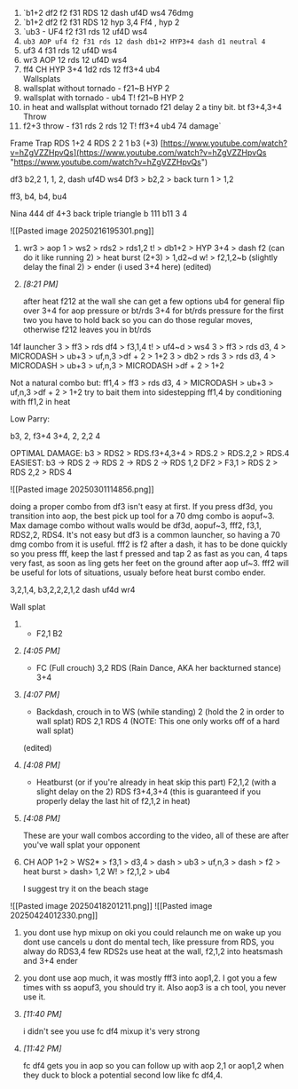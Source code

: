 1. `b1+2 df2 f2 f31 RDS 12 dash uf4D ws4  76dmg
2. `b1+2 df2 f2 f31 RDS 12 hyp 3,4 Ff4 , hyp 2
3. `ub3 - UF4 f2 f31 rds 12 uf4D ws4 
4. `ub3 AOP uf4 f2 f31 rds 12 dash db1+2 HYP3+4 dash d1 neutral 4`
5. uf3 4 f31 rds 12 uf4D ws4 
6. wr3 AOP 12 rds 12 uf4D ws4 
7. ff4 CH HYP 3+4 1d2 rds 12 ff3+4 ub4  
Wallsplats
8. wallsplat without tornado - f21~B HYP 2 
9. wallsplat with tornado - ub4 T! f21~B HYP 2  
10. in heat and wallsplat without tornado f21 delay 2 a tiny bit. bt f3+4,3+4   
Throw
11. f2+3 throw - f31 rds 2 rds 12 T! ff3+4 ub4  74 damage`

Frame Trap
RDS 1+2 4 RDS 2 2 1
b3 (+3)
[https://www.youtube.com/watch?v=hZgVZZHpvQs](https://www.youtube.com/watch?v=hZgVZZHpvQs "https://www.youtube.com/watch?v=hZgVZZHpvQs")

df3 b2,2 1, 1, 2, dash uf4D ws4 
Df3 > b2,2 > back turn 1 > 1,2

ff3, b4, b4,  bu4

Nina
444
df 4+3
back triple triangle
b 111
b11 3 4

![[Pasted image 20250216195301.png]]
1. wr3 > aop 1 > ws2 > rds2 > rds1,2 t! > db1+2 > HYP 3+4 > dash f2 (can do it like running 2) > heat burst (2+3) > 1,d2~d w! > f2,1,2~b (slightly delay the final 2) > ender (i used 3+4 here) (edited)
    
2. _[_8:21 PM_]_
    
    after heat f212 at the wall she can get a few options ub4 for general flip over 3+4 for aop pressure or bt/rds 3+4 for bt/rds pressure for the first two you have to hold back so you can do those regular moves, otherwise f212 leaves you in bt/rds

14f launcher
3 > ff3 > rds df4 > f3,1,4 t! > uf4~d > ws4 
3 > ff3 > rds d3, 4 > MICRODASH > ub+3 > uf,n,3 >df + 2 > 1+2
3 > db2 > rds 3 > rds d3, 4 > MICRODASH > ub+3 > uf,n,3 > MICRODASH >df + 2 > 1+2

Not a natural combo but:
ff1,4 > ff3 > rds d3, 4 > MICRODASH > ub+3 > uf,n,3 >df + 2 > 1+2
try to bait them into sidestepping ff1,4 by conditioning with ff1,2 in heat


Low Parry:


b3, 2, f3+4 3+4, 2, 2,2 4

OPTIMAL DAMAGE: b3 > RDS2 > RDS.f3+4,3+4 > RDS.2 > RDS.2,2 > RDS.4
EASIEST: b3 -> RDS 2 -> RDS 2 -> RDS 2 -> RDS 1,2
DF2 > F3,1 > RDS 2 > RDS 2,2 > RDS 4

![[Pasted image 20250301114856.png]]

doing a proper combo from df3 isn't easy at first. If you press df3d, you transition into aop, the best pick up tool for a 70 dmg combo is aopuf~3. Max damage combo without walls would be df3d, aopuf~3, fff2, f3,1, RDS2,2, RDS4. It's not easy but df3 is a common launcher, so having a 70 dmg combo from it is useful. fff2 is f2 after a dash, it has to be done quickly so you press fff, keep the last f pressed and tap 2 as fast as you can, 4 taps very fast, as soon as ling gets her feet on the ground after aop uf~3. fff2 will be useful for lots of situations, usualy before heat burst combo ender.



3,2,1,4, b3,2,2,2,1,2 dash uf4d wr4

Wall splat

1. - F2,1 B2
    
2. _[_4:05 PM_]_
    
    - FC (Full crouch) 3,2 RDS (Rain Dance, AKA her backturned stance) 3+4
    
3. _[_4:07 PM_]_
    
    - Backdash, crouch in to WS (while standing) 2 (hold the 2 in order to wall splat) RDS 2,1 RDS 4 (NOTE: This one only works off of a hard wall splat)
    
    (edited)
    
4. _[_4:08 PM_]_
    
    - Heatburst (or if you're already in heat skip this part) F2,1,2 (with a slight delay on the 2) RDS f3+4,3+4 (this is guaranteed if you properly delay the last hit of f2,1,2 in heat)
    
5. _[_4:08 PM_]_
    
    These are your wall combos according to the video, all of these are after you've wall splat your opponent



6. CH AOP 1+2 > WS2* > f3,1 > d3,4 > dash > ub3 > uf,n,3 > dash > f2 > heat burst > dash> 1,2 W! > f2,1,2 > ub4
    
    I suggest try it on the beach stage



![[Pasted image 20250418201211.png]]
![[Pasted image 20250424012330.png]]


1. you dont use hyp mixup on oki
    you could relaunch me on wake up
    you dont use cancels
    u dont do mental tech, like pressure from RDS, you alway do RDS3,4
    few RDS2s
    use heat at the wall, f2,1,2 into heatsmash and 3+4 ender

2. you dont use aop much, it was mostly fff3 into aop1,2. I got you a few times with ss aopuf3, you should try it. Also aop3 is a ch tool, you never use it.
    
3. _[_11:40 PM_]_
    
    i didn't see you use fc df4 mixup it's very strong
    
4. _[_11:42 PM_]_
    
    fc df4 gets you in aop so you can follow up with aop 2,1 or aop1,2 when they duck to block a potential second low like fc df4,4.